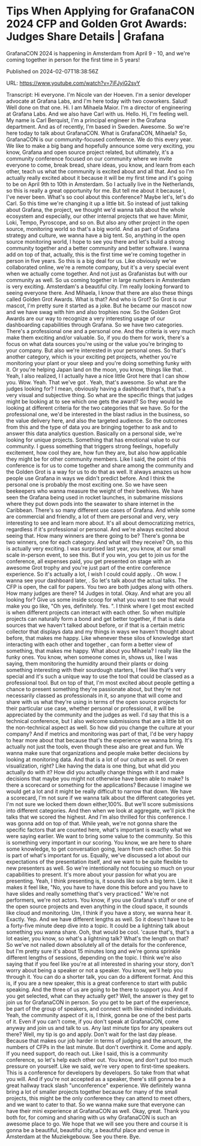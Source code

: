 # Tips When Applying for GrafanaCON 2024 CFP and Golden Grot Awards: Judges Share Details | Grafana

GrafanaCON 2024 is happening in Amsterdam from April 9 - 10, and we're coming together in person for the first time in 5 years!

Published on 2024-02-07T18:38:56Z

URL: https://www.youtube.com/watch?v=7jFJyiG2svY

Transcript: Hi everyone. I'm Nicole van der Hoeven. I'm a senior developer
advocate at Grafana Labs, and I'm here today with two coworkers.  Salud! Well done on that
one. Hi. I am Mihaela Maior. I'm a director of
engineering at Grafana Labs. And we also have Carl with us. Hello. Hi, I'm feeling well.
My name is Carl Berquist, I'm a principal engineer
in the Grafana department. And as of recently, I'm based in Sweden. Awesome. So we're here today to talk
about GrafanaCON. What is GrafanaCON, Mihaela? So, GrafanaCON is our community-focused
conference. We do this every year. We like to make a big bang and hopefully
announce some very exciting, you know, Grafana and open source project
related, but ultimately, it's a community conference focused
on our community where we invite everyone to come, break
bread, share ideas, you know, and learn from each other, teach us what the community
is excited about and all that. And so I'm actually really excited about
it because it will be my first time and it's going to be on April
9th to 10th in Amsterdam. So I actually live in the Netherlands, so this is really a
great opportunity for me. But tell me about it
because I, I've never been. What's so cool about this conference?
Maybe let's, let's do Carl. So this time we're changing
it up a little bit. So instead of just talking
about Grafana, the project, we thought we'd wanna talk about
the whole ecosystem and especially, our other internal projects
that we have: Mimir, Loki, Tempo, Pyroscope, and so on. But also
any other project in the open source, monitoring world so that's a big world. And as part of
Grafana strategy and culture, we wanna have a big tent. So, anything
in the open source monitoring world, I hope to see you there and let's
build a strong community together and a better community and better software. I wanna add on top of that, actually, this is the first time we're coming
together in person in five years. So this is a big deal for us. Like
obviously we've collaborated online, we're a remote company, but it's a very special event
when we actually come together. And not just as Grafanistas
but with our community as well. So us coming together in large
numbers in Amsterdam is very exciting. Amsterdam's a beautiful city. I'm really looking forward to
seeing everyone there. And Mihaela, I know that there are also these things
called Golden Grot Awards. What is that? And who is Grot? So Grot is our mascot, I'm
pretty sure it started as a joke. But he became our mascot now
and we have swag with him and also trophies now. So the Golden Grot Awards are
our way to recognize a very interesting usage of our dashboarding
capabilities through Grafana. So we have two categories. There's a
professional one and a personal one. And the criteria is very much make
them exciting and/or valuable. So, if you do them for work, there's a focus on what data
sources you're using or the value you're bringing to your company. But also we're interested in your
personal ones. So that's another category, which is your exciting pet projects, whether you're monitoring your plant or
your sleep and you're doing something funky with it. Or you're helping Japan land on the moon,
you know, things like that. . Yeah, I also realized, I I actually have a nice little Grot
here that I can show you. Wow. Yeah. That we've got .
Yeah, that's awesome. So what are the judges looking for? I
mean, obviously having a dashboard that's, that's a very visual and subjective thing. So what are the specific
things that judges might be
looking at to see which one gets the award? So they would be looking at different
criteria for the two categories that we have. So for the professional one, we'd be interested in the
blast radius in the business, so the value delivery here,
and also the targeted audience. So the outcomes from this and
the type of data you are bringing together to ask and to answer
this data analytics question. Basically on a personal side,
we're looking for unique projects. Something that has emotional
value to our community. I guess something that triggers
strong feelings, hopefully excitement, how cool they are, how fun they are, but also how applicable they might be
for other community members. Like I said, the point of this conference is for us
to come together and share among the community and the Golden Grot is
a way for us to do that as well. It always amazes us how people
use Grafana in ways we didn't predict before. And I think the personal
one is probably the most exciting one. So we have seen beekeepers who wanna
measure the weight of their beehives. We have seen the Grafana
being used in rocket launches, in submarine missions where they
put down pods into the seawater to share internet in the Caribbean. There's
so many different use cases of Grafana. And while some are commercial
and friendly, a lot of
them are personal and very, very interesting to see
and learn more about. It's all about democratizing metrics, regardless if it's
professional or personal. And we're always excited
about seeing that. How many winners are there going to be? There's gonna be two winners,
one for each category. And what will they receive? Oh, so this is actually very exciting.
I was surprised last year, you know, at our small scale in-person
event, to see this. But if you win, you get to join us for the
conference, all expenses paid, you get presented on stage
with an awesome Grot trophy and you're just part of the entire conference
experience. So it's actually a lot, I wish I could could apply. . Oh wow. I wanna see
your dashboard later, . So let's talk about the actual talks.
The CFP is open, the call for papers. You two are both judges along with
others. How many judges are there? 14 Judges in total. Okay. And what are you all looking for? Give us some inside scoop for what
you want to see that would make you go like, "Oh yes, definitely. Yes. ". I think where I get most excited is
when different projects can interact with each other. So when multiple
projects can naturally form a bond and get better together, if that is data sources that
we haven't talked about before, or if that is a certain
metric collector that displays data and my things in ways
we haven't thought about before, that makes me happy. Like whenever these silos of
knowledge start interacting with each other and together , can
form a better view of something, that makes me happy. What about you Mihaela? I really like the funky ones. You
know, when someone comes in, shows us, like I was saying, them monitoring the humidity around their
plants or doing something interesting with their sourdough starters, I feel like that's very special and it's
such a unique way to use the tool that could be classed as a professional
tool. But on top of that, I'm most excited about people getting
a chance to present something they're passionate about, but they're
not necessarily classed
as professionals in it, so anyone that will come and share
with us what they're using in terms of the open source projects
for their particular use case, whether personal or professional, it will be appreciated by the
community and the judges as well. I'd say that this is a
technical conference, but I also welcome submissions that are
a little bit on the non-technical aspect as well. So how did you change
the culture at your company? And if metrics and
monitoring was part of that, I'd be very happy to hear more about that
because that's the experience we wanna bring. It's actually not just the tools, even though these also are great and fun. We wanna make sure that
organizations and people make better decisions by
looking at monitoring data. And that is a lot of our culture as well. Or even visualization, right?
Like having the data is one thing, but what did you actually do with it? How did you actually change things with
it and make decisions that maybe you might not otherwise
have been able to make? Is there a scorecard or
something for the applications? Because I imagine we would get a lot and
it might be really difficult to narrow that down. We have a scorecard, I'm not sure if we wanna talk
about the different categories yet. I'm not sure we locked
them down either,100%. But we'll score submissions
into different categories. And then when we look at aggregate, we'll pick the talks that
we scored the highest. And I'm also thrilled for this conference. I was gonna add on top
of that. While yeah, we're not gonna share the specific
factors that are counted here, what's important is exactly
what we were saying earlier. We want to bring some
value to the community. So this is something very important in
our scoring. You know, we are here to share some knowledge, to get conversation
going, learn from each other. So this is part of what's
important for us. Equally, we've discussed a lot about our
expectations of the presentation itself, and we want to be quite flexible
to new presenters as well. So we're intentionally not
focusing so much on your capabilities to present. It's more about your passion
for what you are presenting. Yeah, I think presenting is,
it sounds like such a big term. Like it makes it feel like, "No, you have to have done this before
and you have to have slides and really something that's very
practiced." We're not performers, we're not actors. You know, if you use Grafana's stuff or one
of the open source projects and even anything in the cloud space, it
sounds like cloud and monitoring. Um, I think if you have a
story, we wanna hear it. Exactly. Yep. And we have different lengths as well. So it doesn't have to be a forty-five
minute deep dive into a topic. It could be a lightning talk
about something you wanna share. Ooh, that would be cool. 'cause
that's, that's a lot easier, you know, so what's a lightning talk?
What's the length on that? So we've not nailed down absolutely
all of the details for the conference, but I'm pretty sure it's about 15
minutes long and we're gonna sprinkle different lengths of sessions,
depending on the topic. I think we're also saying that if you
feel like you're at all interested in sharing your story, don't worry about
being a speaker or not a speaker. You know, we'll help you through
it. You can do a shorter talk, you can do a different format. And
this is, if you are a new speaker, this is a great conference to
start with public speaking. And the three of us are going
to be there to support you. And if you get selected,
what can they actually get? Well, the answer is they get to
join us for GrafanaCON in person. So you get to be part of the experience,
be part of the group of speakers, and connect with like-minded individuals. Yeah, the community
aspect of it is, I think, gonna be one of the best parts
of it. Even if you can't come, if you don't speak at GrafanaCON, come anyway and join us and talk to us. Any last minute tips for
any speakers out there? Well, my tip is go and apply.
Don't wait for the last day please. Because that makes our job harder
in terms of judging and the amount, the numbers of CFPs in the last
minute. But don't overthink it. Come and apply. If you need
support, do reach out. Like I said, this is a community conference,
so let's help each other out. You know, and don't put too much
pressure on yourself. Like we said, we're very open to first-time speakers. This is a conference for
developers by developers. So take from that what you will. And if you're not accepted as a speaker, there's still gonna be a great hallway
track slash "unconference" experience. We definitely wanna bring a lot of
smaller projects together because for many of the small projects, this might be the only conference
they can attend to meet others, and we want to cater to that. So we wanna make sure that everyone can
have their mini experience at GrafanaCON as well. Okay, great. Thank you both for, for coming and sharing with us why
GrafanaCON is such an awesome place to go. We hope that we will see you there
and course it is gonna be a beautiful, beautiful city, a beautiful place and venue in
Amsterdam at the Muziekgebouw. See you there. Bye.

